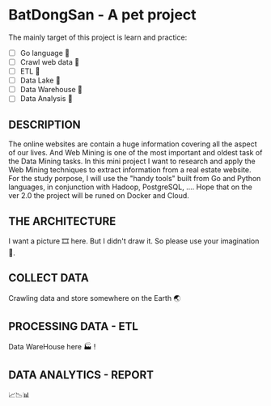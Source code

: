 # BatDongSan - A pet project

The mainly target of this project is learn and practice:

- [ ] Go language 🔰
- [ ] Crawl web data 🔰
- [ ] ETL 🔰
- [ ] Data Lake 🔰
- [ ] Data Warehouse 🔰
- [ ] Data Analysis 🔰

## DESCRIPTION

The online websites are contain a huge information covering all the aspect of our lives. And Web Mining is one of the most important and oldest task of the Data Mining tasks. In this mini project I want to research and apply the Web Mining techniques to extract information from a real estate website. For the study porpose, I will use the "handy tools" built from Go and Python languages, in conjunction with Hadoop, PostgreSQL, .... Hope that on the ver 2.0 the project will be runed on Docker and Cloud.

## THE ARCHITECTURE

I want a picture 🎞 here. But I didn't draw it. So please use your imagination 🤗.

## COLLECT DATA

Crawling data and store somewhere on the Earth 🌏

## PROCESSING DATA - ETL

Data WareHouse here 🏭 ! 

## DATA ANALYTICS - REPORT

📈📉📊
